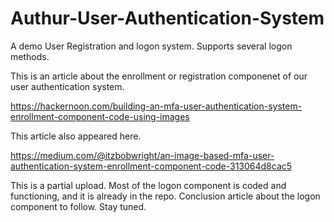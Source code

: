 # Authur-User-Authentication-System
A demo User Registration and logon system. Supports several logon methods.

This is an article about the enrollment or registration componenet of our user authentication system.

https://hackernoon.com/building-an-mfa-user-authentication-system-enrollment-component-code-using-images

This article also appeared here.

https://medium.com/@itzbobwright/an-image-based-mfa-user-authentication-system-enrollment-component-code-313064d8cac5

This is a partial upload. Most of the logon component is coded and functioning, and it is already in the repo. Conclusion article about the logon component to follow. Stay tuned.

